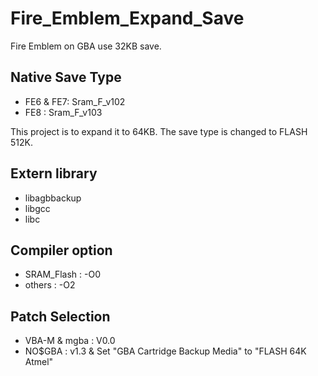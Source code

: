 # Fire_Emblem_Expand_Save

Fire Emblem on GBA use 32KB save.

## Native Save Type
* FE6 & FE7: Sram_F_v102
* FE8 : Sram_F_v103

This project is to expand it to 64KB. The save type is changed to FLASH 512K.

## Extern library
* libagbbackup
* libgcc
* libc

## Compiler option
* SRAM_Flash : -O0
* others : -O2

## Patch Selection
* VBA-M & mgba : V0.0
* NO$GBA : v1.3 & Set "GBA Cartridge Backup Media" to "FLASH 64K Atmel"